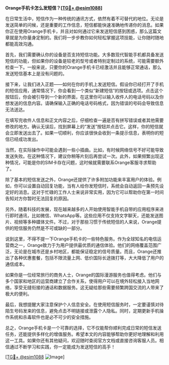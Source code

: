 **Orange手机卡怎么发短信？[[TG💪+ @esim1088](https://t.me/s/esim1088)]**

在日常生活中，短信作为一种传统的通讯方式，依然有着不可替代的地位。无论是发送简单的问候，还是重要的工作信息，短信都能快速准确地传递你的消息。如果你正在使用Orange手机卡，并且对如何通过它来发送短信感到困惑，那么这篇文章就是为你量身定制的。我们将一步步教你如何轻松掌握这项技能，让你随时随地都能高效沟通。

首先，我们需要确认你的设备是否支持短信功能。大多数现代智能手机都具备发送短信的功能，但如果你的设备是较老的型号或者特别定制过的系统，可能需要额外检查一下。一般来说，只要你的Orange手机卡已经激活并且能够正常通话，那么发送短信基本上是没有问题的。

接下来，让我们进入正题——如何在你的手机上发送短信。假设你已经打开了手机的短信应用，通常情况下，你会看到一个类似“新建短信”的按钮或选项。点击这个按钮后，你会被引导到一个新的界面，在这里你可以输入收件人的电话号码以及你想发送的信息内容。请确保输入正确的电话号码格式，因为错误的号码会导致信息无法送达。

在填写完收件人信息和正文内容之后，仔细检查一遍是否有拼写错误或者其他需要修改的地方。确认无误后，找到屏幕上的“发送”按钮并点击它。这样，你的短信就会立即发送出去了。如果一切顺利，你应该很快会收到一条提示信息，表明你的短信已经成功发出。

当然，在实际操作中可能会遇到一些小插曲。比如，有时候网络信号不好可能导致发送失败。在这种情况下，建议你稍等片刻后再尝试一次。此外，如果频繁出现这种情况，可能是你的SIM卡存在问题，这时候就需要联系Orange客服寻求帮助了。

除了基本的短信发送之外，Orange还提供了许多附加功能来丰富用户的体验。例如，你可以设置自动回复功能，当有人给你发短信时，系统会自动返回一条预先设定好的消息。这对于忙碌的工作人士来说非常实用，因为它可以帮助你在第一时间告知对方你暂时无法回复的原因。

另外，随着科技的发展，现在越来越多的人开始使用智能手机自带的应用程序来进行即时通讯，比如微信、WhatsApp等。这些应用不仅支持文字聊天，还能发送图片、视频等多种媒体文件。不过，对于那些习惯于传统短信的人来说，Orange提供的短信服务仍然是不可或缺的一部分。

说到这里，不得不提一下Orange手机卡的一些特色服务。作为全球知名的电信运营商之一，Orange致力于为用户提供最优质的通信体验。他们的网络覆盖范围广泛，无论是在城市还是乡村地区，都能保证稳定的信号质量。而且，Orange还推出了各种优惠套餐，包括不限流量上网、低价国际长途拨打等，大大降低了用户的通信成本。

如果你是一位经常旅行的商务人士，Orange的国际漫游服务也值得考虑。他们与多个国家和地区的运营商建立了合作关系，使得用户可以在境外轻松接入当地网络，享受无缝衔接的通话和数据服务。这无疑给那些需要频繁跨国交流的人带来了极大的便利。

最后，我想提醒大家注意保护个人信息安全。在使用短信服务时，一定要谨慎对待陌生号码发来的信息，避免点击不明链接或泄露个人隐私。同时，定期更新手机操作系统和杀毒软件也是必不可少的安全措施。

总之，Orange手机卡是一个可靠的选择，它不仅能帮你顺利完成日常的短信发送任务，还能提供多样化的增值服务。希望本文的内容能够帮助你更好地理解和利用这一工具。如果你还有其他疑问，欢迎随时查阅官方文档或直接咨询客服人员。相信通过不断学习和实践，你一定能成为发送短信的高手！

[[TG💪+ @esim1088](https://t.me/s/esim1088) ![Image](https://i.postimg.cc/4NQfJmqS/Snipaste-2025-05-13-00-14-12.png)]